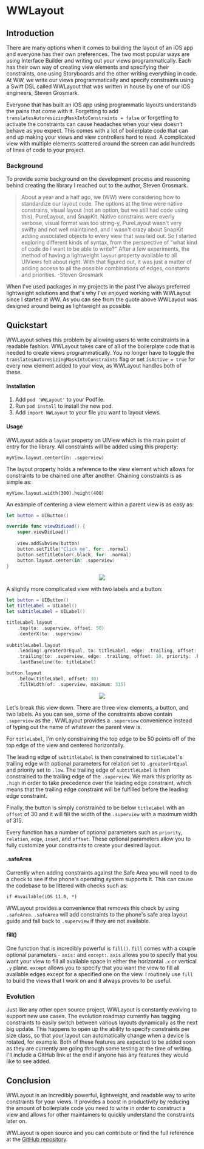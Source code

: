# WWLayout

## Introduction

There are many options when it comes to building the layout of an iOS app and everyone has their own preferences. The two most popular ways are using Interface Builder and writing out your views programmatically. Each has their own way of creating view elements and specifying their constraints, one using Storyboards and the other writing everything in code. At WW, we write our views programmatically and specify constraints using a Swift DSL called WWLayout that was written in house by one of our iOS engineers, Steven Grosmark.

Everyone that has built an iOS app using programmatic layouts understands the pains that come with it. Forgetting to add `translatesAutoresizingMaskIntoConstraints = false` or forgetting to activate the constraints can cause headaches when your view doesn’t behave as you expect. This comes with a lot of boilerplate code that can end up making your views and view controllers hard to read. A complicated view with multiple elements scattered around the screen can add hundreds of lines of code to your project. 

### Background

To provide some background on the development process and reasoning behind creating the library I reached out to the author, Steven Grosmark. 

> About a year and a half ago, we (WW) were considering how to standardize our layout code.  The options at the time were native constrains, visual layout (not an option, but we still had code using this), PureLayout, and SnapKit. Native constrains were overly verbose, visual format was too string-y, PureLayout wasn't very swifty and not well maintained, and I wasn't crazy about SnapKit adding associated objects to every view that was laid out.  So I started exploring different kinds of syntax, from the perspective of "what kind of code do I want to be able to write?"  After a few experiments, the method of having a lightweight `layout` property available to all UIViews felt about right.  With that figured out, it was just a matter of adding access to all the possible combinations of edges, constants and priorities. -Steven Grosmark
>
When I've used packages in my projects in the past I've always preferred lightweight solutions and that's why I've enjoyed working with WWLayout since I started at WW. As you can see from the quote above WWLayout was designed around being as lightweight as possible.

## Quickstart

WWLayout solves this problem by allowing users to write constraints in a readable fashion. WWLayout takes care of all of the boilerplate code that is needed to create views programmatically. You no longer have to toggle the `translatesAutoresizingMaskIntoConstraints` flag or set `isActive = true` for every new element added to your view, as WWLayout handles both of these. 

#### Installation

1. Add `pod 'WWLayout'` to your Podfile.
2. Run `pod install` to install the new pod.
3. Add `import WWLayout` to your file you want to layout views.

#### Usage

WWLayout adds a `layout` property on UIView which is the main point of entry for the library. All constraints will be added using this property: 

`myView.layout.center(in: .superview)`

The layout property holds a reference to the view element which allows for constraints to be chained one after another. Chaining constraints is as simple as: 

`myView.layout.width(300).height(400)`

An example of centering a view element within a parent view is as easy as:
```swift
let button = UIButton()

override func viewDidLoad() {
    super.viewDidLoad()
    
    view.addSubview(button)
    button.setTitle("Click me", for: .normal)
    button.setTitleColor(.black, for: .normal)
    button.layout.center(in: .superview)
}
```
<p align='center'>
    <img src='https://i.imgur.com/9BqYo60.png'>
</p>

A slightly more complicated view with two labels and a button:
```swift
let button = UIButton()
let titleLabel = UILabel()
let subtitleLabel = UILabel()

titleLabel.layout
    .top(to: .superview, offset: 50)
    .centerX(to: .superview)
        
subtitleLabel.layout
    .leading(.greaterOrEqual, to: titleLabel, edge: .trailing, offset: 40, priority: .low)
    .trailing(to: .superview, edge: .trailing, offset: 10, priority: .high)
    .lastBaseline(to: titleLabel)

button.layout
    .below(titleLabel, offset: 30)
    .fillWidth(of: .superview, maximum: 315)
```

<p align='center'>
    <img src='https://imgur.com/qNJqJ1A.png'>
</p>

Let's break this view down. There are three view elements, a button, and two labels. As you can see, some of the constraints above contain `.superview` as the . WWLayout provides a `.superview` convenience instead of typing out the name of whatever the parent view is.

For `titleLabel`, I'm only constraining the top edge to be 50 points off of the top edge of the view and centered horizontally. 

The leading edge of `subtitleLabel` is then constrained to `titleLabel`'s trailing edge with optional parameters for relation set to `.greaterOrEqual` and priority set to `.low`. The trailing edge of `subtitleLabel` is then constrained to the trailing edge of the `.superview`. We mark this priority as `.high` in order to take precedence over the leading edge constraint, which means that the trailing edge constraint will be fulfilled before the leading edge constraint.

Finally, the button is simply constrained to be below `titleLabel` with an `offset` of 30 and it will fill the width of the `.superview` with a maximum width of 315. 

Every function has a number of optional parameters such as `priority`, `relation`, `edge`, `inset`, and `offset`. These optional parameters allow you to fully customize your constraints to create your desired layout.

#### .safeArea

Currently when adding constraints against the Safe Area you will need to do a check to see if the phone's operating system supports it. This can cause the codebase to be littered with checks such as: 

```if #available(iOS 11.0, *)```

WWLayout provides a convenience that removes this check by using `.safeArea`. `.safeArea` will add constraints to the phone's safe area layout guide and fall back to `.superview` if they are not available.

#### fill()

One function that is incredibly powerful is `fill()`. `fill` comes with a couple optional parameters - `axis:` and `except:`. `axis` allows you to specify that you want your view to fill all available space in either the horizontal `.x` or vertical `.y` plane. `except` allows you to specify that you want the view to fill all available edges except for a specified one on the view. I routinely use `fill` to build the views that I work on and it always proves to be useful.

### Evolution

Just like any other open source project, WWLayout is constantly evolving to support new use cases. The evolution roadmap currently has tagging constraints to easily switch between various layouts dynamically as the next big update. This happens to open up the ability to specify constraints per size class, so that your layout can automatically change when a device is rotated, for example. Both of these features are expected to be added soon as they are currently are going through some testing at the time of writing. I'll include a GitHub link at the end if anyone has any features they would like to see added.

## Conclusion

WWLayout is an incredibly powerful, lightweight, and readable way to write constraints for your views. It provides a boost in productivity by reducing the amount of boilerplate code you need to write in order to construct a view and allows for other maintainers to quickly understand the constraints later on. 

WWLayout is open source and you can contribute or find the full reference at the [GitHub repository](https://github.com/ww-tech/wwlayout).